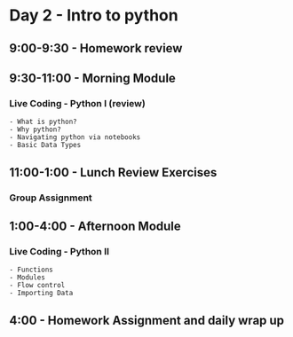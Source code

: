 Day 2 - Intro to python
===========================================================

## 9:00-9:30 - Homework review
    
## 9:30-11:00 - Morning Module

### Live Coding - Python I (review)
    - What is python?
    - Why python?
    - Navigating python via notebooks
    - Basic Data Types

## 11:00-1:00 - Lunch Review Exercises

### Group Assignment

## 1:00-4:00 - Afternoon Module

### Live Coding - Python II
    - Functions
    - Modules
    - Flow control
    - Importing Data
    
## 4:00 - Homework Assignment and daily wrap up